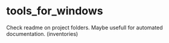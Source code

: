 # tools_for_windows
Check readme on project folders.
Maybe usefull for automated documentation. (inventories)  
